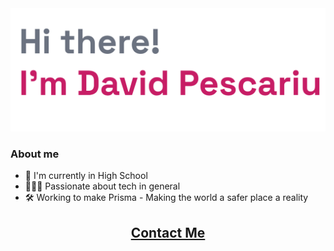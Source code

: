 <!--
    If you are reading this it means you either hate the readme or love it...
    Either way, hi :)

    Also you might want to see davidp-ro.github.io (Poor man's portofolio)
-->

<a href="https://github.com/davidp-ro">
    <img src="https://github.com/davidp-ro/davidp-ro/blob/master/assets/header.png" alt="Header Image"/>
</a>

### About me

- 🏫 I'm currently in High School
- 👨🏻‍💻 Passionate about tech in general
- 🛠️ Working to make Prisma - Making the world a safer place a reality

<h2 align=center>
    <a href="https://davidp-ro.github.io/#contact" target="_blank">
        Contact Me
    </a>
</h2>
